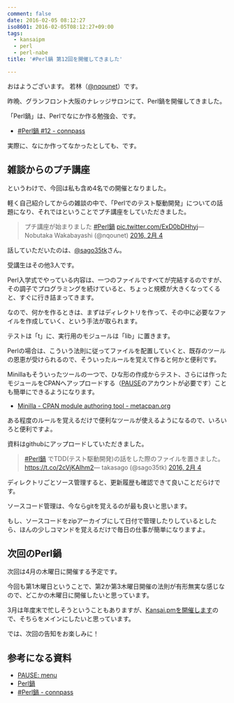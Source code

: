 ```yaml
---
comment: false
date: 2016-02-05 08:12:27
iso8601: 2016-02-05T08:12:27+09:00
tags:
  - kansaipm
  - perl
  - perl-nabe
title: '#Perl鍋 第12回を開催してきました'

---
```


おはようございます。
若林（<a href="https://twitter.com/nqounet">@nqounet</a>）です。

昨晩、グランフロント大阪のナレッジサロンにて、Perl鍋を開催してきました。

「Perl鍋」は、Perlでなにか作る勉強会、です。

<ul>
<li><a href="https://perlnabe.connpass.com/event/24946/">#Perl鍋 #12 - connpass</a></li>
</ul>

実際に、なにか作ってなかったとしても、です。



<h2>雑談からのプチ講座</h2>

というわけで、今回は私も含め4名での開催となりました。

軽く自己紹介してからの雑談の中で、「Perlでのテスト駆動開発」についての話題になり、それではということでプチ講座をしていただきました。

<blockquote class="twitter-tweet" data-lang="ja"><p lang="ja" dir="ltr">プチ講座が始まりました <a href="https://twitter.com/hashtag/Perl%E9%8D%8B?src=hash">#Perl鍋</a> <a href="https://t.co/ExD0bDHhyj">pic.twitter.com/ExD0bDHhyj</a>&mdash; Nobutaka Wakabayashi (@nqounet) <a href="https://twitter.com/nqounet/status/695192688434376704">2016, 2月 4</a></blockquote>

話していただいたのは、<a href="https://twitter.com/sago35tk">@sago35tk</a>さん。

受講生はその他3人です。

Perl入学式でやっている内容は、一つのファイルですべてが完結するのですが、その調子でプログラミングを続けていると、ちょっと規模が大きくなってくると、すぐに行き詰まってきます。

なので、何かを作るときは、まずはディレクトリを作って、その中に必要なファイルを作成していく、という手法が取られます。

テストは「t」に、実行用のモジュールは「lib」に置きます。

Perlの場合は、こういう法則に従ってファイルを配置していくと、既存のツールの恩恵が受けられるので、そういったルールを覚えて作ると何かと便利です。

Minillaもそういったツールの一つで、ひな形の作成からテスト、さらには作ったモジュールをCPANへアップロードする（<a href="https://pause.perl.org">PAUSE</a>のアカウントが必要です）ことも簡単にできるようになります。

<ul>
<li><a href="https://metacpan.org/pod/Minilla">Minilla - CPAN module authoring tool - metacpan.org</a></li>
</ul>

ある程度のルールを覚えるだけで便利なツールが使えるようになるので、いろいろと便利ですよ。

資料はgithubにアップロードしていただきました。

<blockquote class="twitter-tweet" data-lang="ja"><p lang="ja" dir="ltr"><a href="https://twitter.com/hashtag/Perl%E9%8D%8B?src=hash">#Perl鍋</a> でTDD(テスト駆動開発)の話をした際のファイルを置きました。<a href="https://t.co/2cVjKAIhm2">https://t.co/2cVjKAIhm2</a>&mdash; takasago (@sago35tk) <a href="https://twitter.com/sago35tk/status/695209757536186368">2016, 2月 4</a></blockquote>

<script async src="//platform.twitter.com/widgets.js" charset="utf-8"></script>

ディレクトリごとソース管理すると、更新履歴も確認できて良いことだらけです。

ソースコード管理は、今ならgitを覚えるのが最も良いと思います。

もし、ソースコードをzipアーカイブにして日付で管理したりしているとしたら、ほんの少しコマンドを覚えるだけで毎日の仕事が簡単になりますよ。

<h2>次回のPerl鍋</h2>

次回は4月の木曜日に開催する予定です。

今回も第1木曜日ということで、第2か第3木曜日開催の法則が有形無実な感じなので、どこかの木曜日に開催したいと思っています。

3月は年度末で忙しそうということもありますが、<a href="http://kansai.pm.org/entry/2016-02-05-01.html">Kansai.pmを開催します</a>ので、そちらをメインにしたいと思っています。

では、次回の告知をお楽しみに！

<h2>参考になる資料</h2>

<ul>
<li><a href="https://pause.perl.org/pause/query">PAUSE: menu</a></li>
<li><a href="https://github.com/perl-nabe">Perl鍋</a></li>
<li><a href="https://perlnabe.connpass.com/">#Perl鍋 - connpass</a></li>
</ul>
